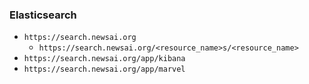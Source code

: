 ### Elasticsearch

- `https://search.newsai.org`
  - `https://search.newsai.org/<resource_name>s/<resource_name>`
- `https://search.newsai.org/app/kibana`
- `https://search.newsai.org/app/marvel`
